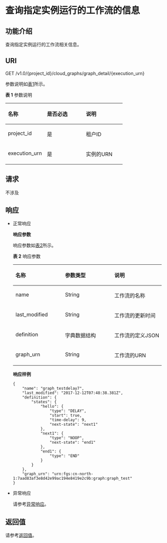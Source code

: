# 查询指定实例运行的工作流的信息<a name="functiongraph_06_0660"></a>

## 功能介绍<a name="section14274182"></a>

查询指定实例运行的工作流相关信息。

## URI<a name="section61358777"></a>

GET /v1.0/\{project\_id\}/cloud\_graphs/graph\_detail/\{execution\_urn\}

参数说明如[表1](#table55446330)所示。  

**表 1**  参数说明

<a name="table55446330"></a>
<table><thead align="left"><tr id="row24954142"><th class="cellrowborder" valign="top" width="33.33333333333333%" id="mcps1.2.4.1.1"><p id="p8019630"><a name="p8019630"></a><a name="p8019630"></a>名称</p>
</th>
<th class="cellrowborder" valign="top" width="33.33333333333333%" id="mcps1.2.4.1.2"><p id="p45610274"><a name="p45610274"></a><a name="p45610274"></a>是否必选</p>
</th>
<th class="cellrowborder" valign="top" width="33.33333333333333%" id="mcps1.2.4.1.3"><p id="p3444707"><a name="p3444707"></a><a name="p3444707"></a>说明</p>
</th>
</tr>
</thead>
<tbody><tr id="row10585816"><td class="cellrowborder" valign="top" width="33.33333333333333%" headers="mcps1.2.4.1.1 "><p id="p52144745"><a name="p52144745"></a><a name="p52144745"></a>project_id</p>
</td>
<td class="cellrowborder" valign="top" width="33.33333333333333%" headers="mcps1.2.4.1.2 "><p id="p62974848"><a name="p62974848"></a><a name="p62974848"></a>是</p>
</td>
<td class="cellrowborder" valign="top" width="33.33333333333333%" headers="mcps1.2.4.1.3 "><p id="p689026"><a name="p689026"></a><a name="p689026"></a>租户ID</p>
</td>
</tr>
<tr id="row6201240"><td class="cellrowborder" valign="top" width="33.33333333333333%" headers="mcps1.2.4.1.1 "><p id="p10822059162812"><a name="p10822059162812"></a><a name="p10822059162812"></a>execution_urn</p>
</td>
<td class="cellrowborder" valign="top" width="33.33333333333333%" headers="mcps1.2.4.1.2 "><p id="p18365401"><a name="p18365401"></a><a name="p18365401"></a>是</p>
</td>
<td class="cellrowborder" valign="top" width="33.33333333333333%" headers="mcps1.2.4.1.3 "><p id="p59824668112454"><a name="p59824668112454"></a><a name="p59824668112454"></a>实例的URN</p>
</td>
</tr>
</tbody>
</table>

## 请求<a name="section15358085"></a>

不涉及

## 响应<a name="section4005044"></a>

-   正常响应

    **响应参数**

    响应参数如[表2](#table41224116113926)所示。  

    **表 2**  响应参数

    <a name="table41224116113926"></a>
    <table><thead align="left"><tr id="row44968345113926"><th class="cellrowborder" valign="top" width="33.33%" id="mcps1.2.4.1.1"><p id="p6595746916303"><a name="p6595746916303"></a><a name="p6595746916303"></a>名称</p>
    </th>
    <th class="cellrowborder" valign="top" width="33.15%" id="mcps1.2.4.1.2"><p id="p4095480516303"><a name="p4095480516303"></a><a name="p4095480516303"></a>参数类型</p>
    </th>
    <th class="cellrowborder" valign="top" width="33.52%" id="mcps1.2.4.1.3"><p id="p2900489316303"><a name="p2900489316303"></a><a name="p2900489316303"></a>说明</p>
    </th>
    </tr>
    </thead>
    <tbody><tr id="row60142985113926"><td class="cellrowborder" valign="top" width="33.33%" headers="mcps1.2.4.1.1 "><p id="p4747487816303"><a name="p4747487816303"></a><a name="p4747487816303"></a>name</p>
    </td>
    <td class="cellrowborder" valign="top" width="33.15%" headers="mcps1.2.4.1.2 "><p id="p2025991116303"><a name="p2025991116303"></a><a name="p2025991116303"></a>String</p>
    </td>
    <td class="cellrowborder" valign="top" width="33.52%" headers="mcps1.2.4.1.3 "><p id="p552571216303"><a name="p552571216303"></a><a name="p552571216303"></a>工作流的名称</p>
    </td>
    </tr>
    <tr id="row25252866113926"><td class="cellrowborder" valign="top" width="33.33%" headers="mcps1.2.4.1.1 "><p id="p171255116303"><a name="p171255116303"></a><a name="p171255116303"></a>last_modified</p>
    </td>
    <td class="cellrowborder" valign="top" width="33.15%" headers="mcps1.2.4.1.2 "><p id="p449891416303"><a name="p449891416303"></a><a name="p449891416303"></a>String</p>
    </td>
    <td class="cellrowborder" valign="top" width="33.52%" headers="mcps1.2.4.1.3 "><p id="p5848323416303"><a name="p5848323416303"></a><a name="p5848323416303"></a>工作流的更新时间</p>
    </td>
    </tr>
    <tr id="row3521806616300"><td class="cellrowborder" valign="top" width="33.33%" headers="mcps1.2.4.1.1 "><p id="p2014901516303"><a name="p2014901516303"></a><a name="p2014901516303"></a>definition</p>
    </td>
    <td class="cellrowborder" valign="top" width="33.15%" headers="mcps1.2.4.1.2 "><p id="p2145754116303"><a name="p2145754116303"></a><a name="p2145754116303"></a>字典数据结构</p>
    </td>
    <td class="cellrowborder" valign="top" width="33.52%" headers="mcps1.2.4.1.3 "><p id="p618220316303"><a name="p618220316303"></a><a name="p618220316303"></a>工作流的定义JSON</p>
    </td>
    </tr>
    <tr id="row34407881162957"><td class="cellrowborder" valign="top" width="33.33%" headers="mcps1.2.4.1.1 "><p id="p1053262416303"><a name="p1053262416303"></a><a name="p1053262416303"></a>graph_urn</p>
    </td>
    <td class="cellrowborder" valign="top" width="33.15%" headers="mcps1.2.4.1.2 "><p id="p4783620716303"><a name="p4783620716303"></a><a name="p4783620716303"></a>String</p>
    </td>
    <td class="cellrowborder" valign="top" width="33.52%" headers="mcps1.2.4.1.3 "><p id="p4309506916303"><a name="p4309506916303"></a><a name="p4309506916303"></a>工作流的URN</p>
    </td>
    </tr>
    </tbody>
    </table>

    **响应样例**

    ```
    {
        "name": "graph_testdelay7",
        "last_modified": "2017-12-12T07:48:38.381Z",
        "definition": {
            "states": {
                "hello": {
                    "type": "DELAY",
                    "start": true,
                    "time-delay": 9,
                    "next-state": "next1"
                },
                "next1": {
                    "type": "NOOP",
                    "next-state": "end1"
                },
                "end1": {
                    "type": "END"
                }
            }
        },
        "graph_urn": "urn:fgs:cn-north-1:7aad83af3e8d42e99ac194e8419e2c9b:graph:graph_test"
    }
    ```

-   异常响应

    请参考[异常响应](请求结果.md#section88241732388)。


## 返回值<a name="section36045397"></a>

请参考[返回值](请求结果.md#section20306194210386)。

